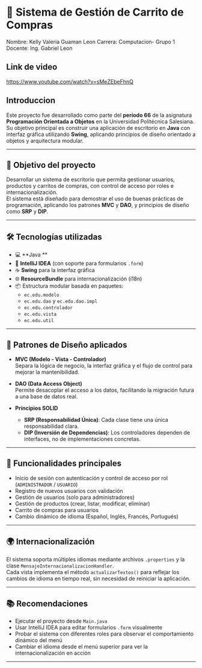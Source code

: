 # 🛒 Sistema de Gestión de Carrito de Compras

Nombre: Kelly Valeria Guaman Leon
Carrera: Computacion- Grupo 1
Docente: Ing. Gabriel Leon

## Link de video
https://www.youtube.com/watch?v=sMeZEbeFhnQ

## Introduccion
Este proyecto fue desarrollado como parte del **período 66** de la asignatura **Programación Orientada a Objetos** en la Universidad Politécnica Salesiana.  
Su objetivo principal es construir una aplicación de escritorio en **Java** con interfaz gráfica utilizando **Swing**, aplicando principios de diseño orientado a objetos y arquitectura modular.

---

## 🎯 Objetivo del proyecto

Desarrollar un sistema de escritorio que permita gestionar usuarios, productos y carritos de compras, con control de acceso por roles e internacionalización.  
El sistema está diseñado para demostrar el uso de buenas prácticas de programación, aplicando los patrones **MVC** y **DAO**, y principios de diseño como **SRP** y **DIP**.

---

## 🛠️ Tecnologías utilizadas

- 💻 **Java **
- 🧰 **IntelliJ IDEA** (con soporte para formularios `.form`)
- ☕ **Swing** para la interfaz gráfica
- 🌐 **ResourceBundle** para internacionalización (i18n)
- 📦 Estructura modular basada en paquetes:
  - `ec.edu.modelo`
  - `ec.edu.dao` y `ec.edu.dao.impl`
  - `ec.edu.controlador`
  - `ec.edu.vista`
  - `ec.edu.util`

---

## 🧱 Patrones de Diseño aplicados

- **MVC (Modelo - Vista - Controlador)**  
  Separa la lógica de negocio, la interfaz gráfica y el flujo de control para mejorar la mantenibilidad.

- **DAO (Data Access Object)**  
  Permite desacoplar el acceso a los datos, facilitando la migración futura a una base de datos real.

- **Principios SOLID**
  - **SRP (Responsabilidad Única)**: Cada clase tiene una única responsabilidad clara.
  - **DIP (Inversión de Dependencias)**: Los controladores dependen de interfaces, no de implementaciones concretas.

---

## 🔐 Funcionalidades principales

- Inicio de sesión con autenticación y control de acceso por rol (`ADMINISTRADOR` / `USUARIO`)
- Registro de nuevos usuarios con validación
- Gestión de usuarios (solo para administradores)
- Gestión de productos (crear, listar, modificar, eliminar)
- Carrito de compras para usuarios
- Cambio dinámico de idioma (Español, Inglés, Francés, Portugués)

---

## 🌍 Internacionalización

El sistema soporta múltiples idiomas mediante archivos `.properties` y la clase `MensajeInternacionalizacionHandler`.  
Cada vista implementa el método `actualizarTextos()` para reflejar los cambios de idioma en tiempo real, sin necesidad de reiniciar la aplicación.

---

## 📚 Recomendaciones

- Ejecutar el proyecto desde `Main.java`
- Usar IntelliJ IDEA para editar formularios `.form` visualmente
- Probar el sistema con diferentes roles para observar el comportamiento dinámico del menú
- Cambiar el idioma desde el menú superior para ver la internacionalización en acción

---


